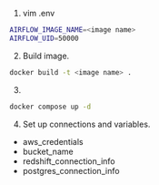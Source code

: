 1. vim .env
```bash
AIRFLOW_IMAGE_NAME=<image name>
AIRFLOW_UID=50000
```
2. Build image.
```bash
docker build -t <image name> .
```

3. 
```bash
docker compose up -d
```

4. Set up connections and variables.
 - aws_credentials
 - bucket_name
 - redshift_connection_info
 - postgres_connection_info

